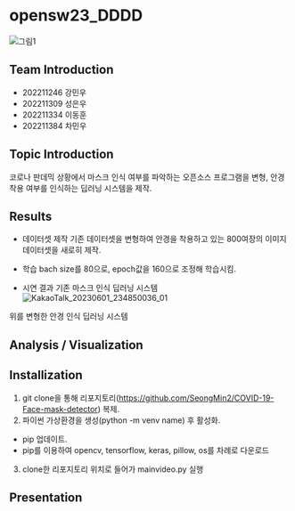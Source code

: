 # opensw23_DDDD
![그림1](https://github.com/sungeu094/opensw23_DDDD/assets/127185696/f166a582-f557-4bec-8034-afa9bd5f58f8)



## Team Introduction
 - 202211246 강민우
 - 202211309 성은우
 - 202211334 이동훈
 - 202211384 차민우

## Topic Introduction
 코로나 판데믹 상황에서 마스크 인식 여부를 파악하는 오픈소스 프로그램을 변형, 안경 착용 여부를 인식하는 딥러닝 시스템을 제작.

## Results
 - 데이터셋 제작
  기존 데이터셋을 변형하여 안경을 착용하고 있는 800여장의 이미지 데이터셋을 새로히 제작.

 - 학습
  bach size를 80으로, epoch값을 160으로 조정해 학습시킴.

 - 시연 결과
  기존 마스크 인식 딥러닝 시스템
  ![KakaoTalk_20230601_234850036_01](https://github.com/sungeu094/opensw23_DDDD/assets/127185696/3631d250-8ae4-4dbf-a631-08332d491bd0)

  위를 변형한 안경 인식 딥러닝 시스템
  
## Analysis / Visualization

## Installization
 1. git clone을 통해 리포지토리(https://github.com/SeongMin2/COVID-19-Face-mask-detector) 복제.
 2. 파이썬 가상환경을 생성(python -m venv name) 후 활성화.
  - pip 업데이트.
  - pip를 이용하여 opencv, tensorflow, keras, pillow, os를 차례로 다운로드
 3. clone한 리포지토리 위치로 들어가 mainvideo.py 실행

## Presentation
